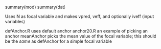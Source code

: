 summary(mod)
summary(dat)

Uses N as focal variable and makes vpred, veff, and optionally iveff (input variables)

defAnchor.R uses default anchor
anchor20.R an example of picking an anchor
meanAnchor picks the mean value of the focal variable; this should be the _same_ as defAnchor for a simple focal variable

